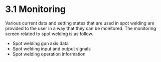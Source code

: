 # 3.1 Monitoring

Various current data and setting states that are used in spot welding are provided to the user in a way that they can be monitored. The monitoring screen related to spot welding is as follow.

* Spot welding gun axis data
* Spot welding input and output signals
* Spot welding operation information